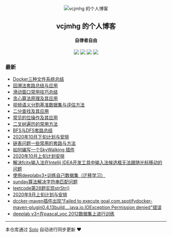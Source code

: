 <p align="center"><img alt="vcjmhg 的个人博客" src="http://img.vcjmhg.top/20200408133631.jpg"></p><h2 align="center">
vcjmhg 的个人博客
</h2>

<h4 align="center">自律者自由</h4>
<p align="center"><a title="vcjmhg 的个人博客" target="_blank" href="https://github.com/goWithHappy/solo-blog"><img src="https://img.shields.io/github/last-commit/goWithHappy/solo-blog.svg?style=flat-square&color=FF9900"></a>
<a title="GitHub repo size in bytes" target="_blank" href="https://github.com/goWithHappy/solo-blog"><img src="https://img.shields.io/github/repo-size/goWithHappy/solo-blog.svg?style=flat-square"></a>
<a title="Solo Version" target="_blank" href="https://github.com/88250/solo/releases"><img src="https://img.shields.io/badge/solo-4.3.1-f1e05a.svg?style=flat-square&color=blueviolet"></a>
<a title="Hits" target="_blank" href="https://github.com/88250/hits"><img src="https://hits.b3log.org/goWithHappy/solo-blog.svg"></a></p>

### 最新

* [Docker三种文件系统总结](https://www.vcjmhg.top/thress-file-system-for-docker)
* [回溯法套路总结与应用](https://www.vcjmhg.top/backtracing)
* [滑动窗口常用技巧总结](https://www.vcjmhg.top/slide-window)
* [贪心算法原理及其应用](https://www.vcjmhg.top/greedy-algorithm)
* [视频语义分割基准数据集与评估方法](https://www.vcjmhg.top/dataset-for-video-segmentation)
* [二分查找及其应用](https://www.vcjmhg.top/binary-search)
* [常见的位操作及其应用](https://www.vcjmhg.top/bit-operation)
* [二叉树遍历的常用方法](https://www.vcjmhg.top/biTree-traverse)
* [BFS与DFS套路总结](https://www.vcjmhg.top/dfs-bfs)
* [2020年10月下旬计划与安排](https://www.vcjmhg.top/2020-10-plan2)
* [链表问题一些常用的套路与方法](https://www.vcjmhg.top/some-methods-of-linklist)
* [如何编写一个SkyWalking 插件](https://www.vcjmhg.top/how-to-develop-a-plugin-for-skywalking)
* [2020年10月上旬计划安排](https://www.vcjmhg.top/2020-10-plan1)
* [解决fcitx输入法在Intellij IDEA开发工具中输入法候选框无法跟随光标移动的问题](https://www.vcjmhg.top/fcitx-not-work-in-idea)
* [使用deeplabv3+训练自己数据集（迁移学习）](https://www.vcjmhg.top/train-own-data-wtih-deeplav3plus)
* [sunday算法解决字符串匹配问题](https://www.vcjmhg.top/sunday)
* [leetcode第28题实现strStr()](https://www.vcjmhg.top/leetcode-28)
* [2020年9月上旬计划与安排](https://www.vcjmhg.top/2020-9-plan1)
* [dccker-maven插件出现"Failed to execute goal com.spotifydocker-maven-plugin0.4.13build....java.io.IOException Permission denied"错误](https://www.vcjmhg.top/solve-docker-maven-permission-deny)
* [deeplab v3+在pascal_voc 2012数据集上进行训练](https://www.vcjmhg.top/train-deeplabv3-puls-with-pascal-voc-2012)



---

本仓库通过 [Solo](https://github.com/88250/solo) 自动进行同步更新 ❤️ 